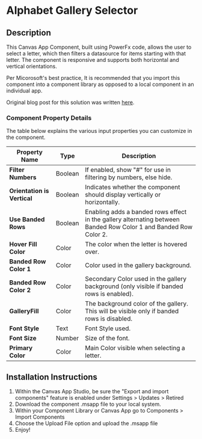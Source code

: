 # Alphabet Gallery Selector

## Description

This Canvas App Component, built using PowerFx code, allows the user to select a letter, which then filters a datasource for items starting with that letter. The component is responsive and supports both horizontal and vertical orientations. 

Per Micorosoft's best practice, It is recommended that you import this component into a component library as opposed to a local component in an individual app.

Original blog post for this solution was written [here](https://www.openai.com).

### Component Property Details

The table below explains the various input properties you can customize in the component.

| Property Name               | Type   | Description                                                                 |
|-----------------------------|--------|-----------------------------------------------------------------------------|
| **Filter Numbers**           | Boolean| If enabled, show "#" for use in filtering by numbers, else hide.            |
| **Orientation is Vertical** | Boolean| Indicates whether the component should display vertically or horizontally. |
| **Use Banded Rows**         | Boolean| Enabling adds a banded rows effect in the gallery alternating between Banded Row Color 1 and Banded Row Color 2. |
| **Hover Fill Color**        | Color  | The color when the letter is hovered over.                                   |
| **Banded Row Color 1**      | Color  | Color used in the gallery background.                                        |
| **Banded Row Color 2**      | Color  | Secondary Color used in the gallery background (only visible if banded rows is enabled). |
| **GalleryFill**             | Color  | The background color of the gallery. This will be visible only if banded rows is disabled. |
| **Font Style**              | Text   | Font Style used.                                                             |
| **Font Size**               | Number | Size of the font.                                                           |
| **Primary Color**           | Color  | Main Color visible when selecting a letter.                                 |

## Installation Instructions

1. Within the Canvas App Studio, be sure the "Export and import components" feature is enabled under Settings > Updates > Retired
2. Download the component .msapp file to your local system.
3. Within your Component Library or Canvas App go to Components > Import Components 
4. Choose the Upload File option and upload the .msapp file
5. Enjoy!
